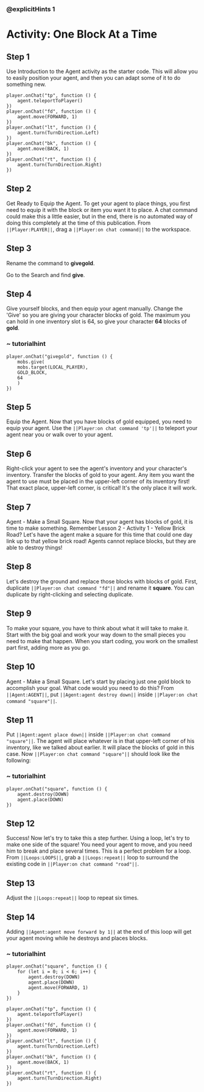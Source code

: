 ### @explicitHints 1

# Activity: One Block At a Time 

## Step 1
Use Introduction to the Agent activity as the starter code. This will allow you to easily position your agent, and then you can adapt some of it to do something new.

```template
player.onChat("tp", function () {
    agent.teleportToPlayer()
})
player.onChat("fd", function () {
    agent.move(FORWARD, 1)
})
player.onChat("lt", function () {
    agent.turn(TurnDirection.Left)
})
player.onChat("bk", function () {
    agent.move(BACK, 1)
})
player.onChat("rt", function () {
    agent.turn(TurnDirection.Right)
})
```

## Step 2
Get Ready to Equip the Agent. To get your agent to place things, you first need to equip it with the block or item you want it to place. A chat command could make this a little easier, but in the end, there is no automated way of doing this completely at the time of this publication. From ``||Player:PLAYER||``, drag a ``||Player:on chat command||`` to the workspace.

## Step 3
Rename the command to **givegold**.

Go to the Search and find **give**.

## Step 4
Give yourself blocks, and then equip your agent manually. Change the 'Give' so you are giving your character blocks of gold. The maximum you can hold in one inventory slot is 64, so give your character **64** blocks of **gold**.

### ~ tutorialhint
``` blocks
player.onChat("givegold", function () {
    mobs.give(
    mobs.target(LOCAL_PLAYER),
    GOLD_BLOCK,
    64
    )
})
```

## Step 5
Equip the Agent. Now that you have blocks of gold equipped, you need to equip your agent. Use the ``||Player:on chat command 'tp'||`` to teleport your agent near you or walk over to your agent.

## Step 6
Right-click your agent to see the agent's inventory and your character's inventory. Transfer the blocks of gold to your agent. Any item you want the agent to use must be placed in the upper-left corner of its inventory first! That exact place, upper-left corner, is critical! It's the only place it will work.

## Step 7
Agent - Make a Small Square. Now that your agent has blocks of gold, it is time to make something. Remember Lesson 2 - Activity 1 - Yellow Brick Road? Let's have the agent make a square for this time that could one day link up to that yellow brick road! Agents cannot replace blocks, but they are able to destroy things!

## Step 8
Let's destroy the ground and replace those blocks with blocks of gold. First, duplicate ``||Player:on chat command "fd"||`` and rename it **square**. You can duplicate by right-clicking and selecting duplicate.

## Step 9
To make your square, you have to think about what it will take to make it. Start with the big goal and work your way down to the small pieces you need to make that happen. When you start coding, you work on the smallest part first, adding more as you go. 

## Step 10
Agent - Make a Small Square. Let's start by placing just one gold block to accomplish your goal. What code would you need to do this? From ``||Agent:AGENT||``, put ``||Agent:agent destroy down||`` inside ``||Player:on chat command "square"||``.

## Step 11
Put ``||Agent:agent place down||`` inside ``||Player:on chat command "square"||``. The agent will place whatever is in that upper-left corner of his inventory, like we talked about earlier. It will place the blocks of gold in this case. Now ``||Player:on chat command "square"||`` should look like the following:

### ~ tutorialhint
``` blocks 
player.onChat("square", function () {
    agent.destroy(DOWN)
    agent.place(DOWN)
})

```

## Step 12
Success! Now let's try to take this a step further. Using a loop, let's try to make one side of the square! You need your agent to move, and you need him to break and place several times. This is a perfect problem for a loop. From ``||Loops:LOOPS||``, grab a ``||Loops:repeat||`` loop to surround the existing code in ``||Player:on chat command "road"||``.

## Step 13
Adjust the ``||Loops:repeat||`` loop to repeat six times.

## Step 14
Adding ``||Agent:agent move forward by 1||`` at the end of this loop will get your agent moving while he destroys and places blocks.

### ~ tutorialhint
``` blocks
player.onChat("square", function () {
    for (let i = 0; i < 6; i++) {
        agent.destroy(DOWN)
        agent.place(DOWN)
        agent.move(FORWARD, 1)
    }
})

player.onChat("tp", function () {
    agent.teleportToPlayer()
})
player.onChat("fd", function () {
    agent.move(FORWARD, 1)
})
player.onChat("lt", function () {
    agent.turn(TurnDirection.Left)
})
player.onChat("bk", function () {
    agent.move(BACK, 1)
})
player.onChat("rt", function () {
    agent.turn(TurnDirection.Right)
})
```
